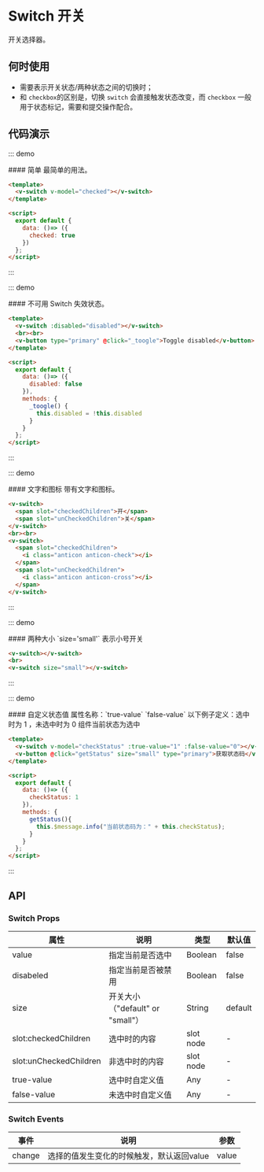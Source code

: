 <script>
  export default {
    data: ()=> ({
      checked:true,
      checkStatus:1,
      disabled: false
    }),
    methods: {
      _toogle() {
        this.disabled = !this.disabled
      },
      getStatus(){
        this.$message.info("当前状态码为：" + this.checkStatus);
      }
    }
  }
</script>

# Switch 开关

开关选择器。

## 何时使用

- 需要表示开关状态/两种状态之间的切换时；
- 和 `checkbox`的区别是，切换 `switch` 会直接触发状态改变，而 `checkbox` 一般用于状态标记，需要和提交操作配合。

## 代码演示

::: demo
<summary>
  #### 简单
  最简单的用法。
</summary>

```html
<template>
  <v-switch v-model="checked"></v-switch>
</template>

<script>
  export default {
    data: ()=> ({
      checked: true
    })
  };
</script>
```
:::

::: demo
<summary>
  #### 不可用
  Switch 失效状态。
</summary>

```html
<template>
  <v-switch :disabled="disabled"></v-switch>
  <br><br>
  <v-button type="primary" @click="_toogle">Toggle disabled</v-button>
</template>

<script>
  export default {
    data: ()=> ({
      disabled: false
    }),
    methods: {
      _toogle() {
        this.disabled = !this.disabled
      }
    }
  };
</script>
```
:::

::: demo
<summary>
  #### 文字和图标
  带有文字和图标。
</summary>

```html
<v-switch> 
  <span slot="checkedChildren">开</span>
  <span slot="unCheckedChildren">关</span>
</v-switch>
<br><br>
<v-switch> 
  <span slot="checkedChildren">
    <i class="anticon anticon-check"></i>
  </span>
  <span slot="unCheckedChildren">
    <i class="anticon anticon-cross"></i>
  </span>
</v-switch>
```
:::

::: demo
<summary>
  #### 两种大小
  `size='small'` 表示小号开关
</summary>

```html
<v-switch></v-switch>
<br>
<v-switch size="small"></v-switch>
```
:::


::: demo
<summary>
  #### 自定义状态值
  属性名称：`true-value`  `false-value`
  以下例子定义：选中时为 1 ，未选中时为 0
  组件当前状态为选中
</summary>

```html
<template>
  <v-switch v-model="checkStatus" :true-value="1" :false-value="0"></v-switch>
  <v-button @click="getStatus" size="small" type="primary">获取状态码</v-button>
</template>

<script>
  export default {
    data: ()=> ({
      checkStatus: 1
    }),
    methods: {
      getStatus(){
        this.$message.info("当前状态码为：" + this.checkStatus);
      }
    }
  };
</script>
```
:::

## API

### Switch Props
| 属性        | 说明           | 类型               | 默认值       |
|------------|----------------|-------------------|-------------|
| value    | 指定当前是否选中	 | Boolean | false |
| disabeled  | 指定当前是否被禁用 | Boolean | false |
| size    | 开关大小（"default" or "small"） | String | default |
| slot:checkedChildren  | 选中时的内容	 | slot node | - |
| slot:unCheckedChildren    | 非选中时的内容	 | slot node | - |
| true-value   | 选中时自定义值	 |  Any | - |
| false-value   | 未选中时自定义值	 | Any | - |

### Switch Events
| 事件        | 说明           | 参数        |
|------------|----------------|------------|
| change    | 选择的值发生变化的时候触发，默认返回value | value


